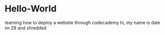 # Hello-World
learning how to deploy a website through codecademy
hi, my name is dale im 28 and shredded
